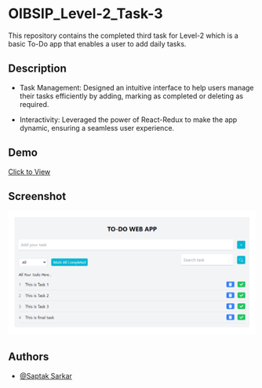 # OIBSIP_Level-2_Task-3

This repository contains the completed third task for Level-2 which is a basic To-Do app that enables a user to add daily tasks.

## Description

-  Task Management: Designed an intuitive interface to help users manage their tasks efficiently by adding, marking as completed or deleting as required.

- Interactivity: Leveraged the power of React-Redux to make the app dynamic, ensuring a seamless user experience.

## Demo

[Click to View](https://saptak-2001.github.io/OIBSIP_Level-2_Task-3/)

## Screenshot

![App Screenshot](https://raw.githubusercontent.com/Saptak-2001/my_important_images/main/Task-3.png)

## Authors

- [@Saptak Sarkar](https://github.com/Saptak-2001)
